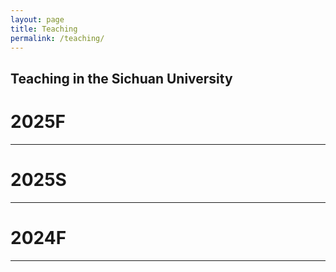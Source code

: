 ```yaml
---
layout: page
title: Teaching
permalink: /teaching/
---
```




##  Teaching in the Sichuan University

# 2025F

---
# 2025S

---
# 2024F

---
